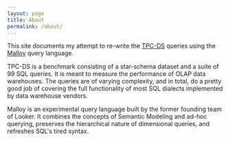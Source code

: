 ```yaml
---
layout: page
title: About
permalink: /about/
---
```


This site documents my attempt to re-write the [TPC-DS](https://www.tpc.org/tpcds/) queries using the [Malloy](https://github.com/malloydata/malloy) query language.

TPC-DS is a benchmark consisting of a star-schema dataset and a suite of 99 SQL queries. It is meant to measure the performance of OLAP data warehouses. The queries are of varying complexity, and in total, do a pretty good job of covering the full functionality of most SQL dialects implemented by data warehouse vendors.

Malloy is an experimental query language built by the former founding team of Looker. It combines the concepts of Semantic Modeling and ad-hoc querying, preserves the hierarchical nature of dimensional queries, and refreshes SQL's tired syntax.
